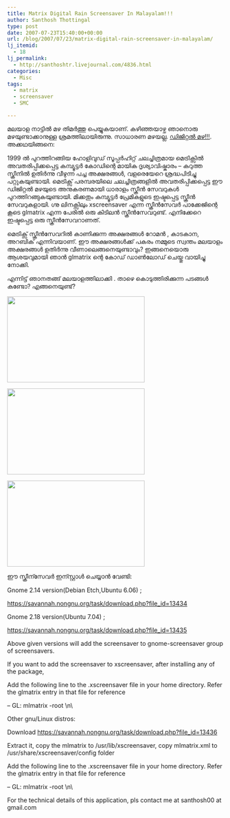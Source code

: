 ```yaml
---
title: Matrix Digital Rain Screensaver In Malayalam!!!
author: Santhosh Thottingal
type: post
date: 2007-07-23T15:40:00+00:00
url: /blog/2007/07/23/matrix-digital-rain-screensaver-in-malayalam/
lj_itemid:
  - 18
lj_permalink:
  - http://santhoshtr.livejournal.com/4836.html
categories:
  - Misc
tags:
  - matrix
  - screensaver
  - SMC

---
```

മലയാള നാട്ടില്‍ മഴ തിമര്‍ത്തു പെയ്യുകയാണ്. കഴിഞ്ഞയാഴ്ച ഞാനൊരു മഴയുണ്ടാക്കാനുള്ള ശ്രമത്തിലായിരുന്നു. സാധാരണ മഴയല്ല. [ഡിജിറ്റല്‍ മഴ!!!][1]. അക്കഥയിങ്ങനെ:

1999 ല്‍ പുറത്തിറങ്ങിയ ഹോളിവുഡ് സൂപ്പര്‍ഹിറ്റ് ചലച്ചിത്രമായ മെട്രിക്സില്‍ അവതരിപ്പിക്കപ്പെട്ട കമ്പ്യൂട്ടര്‍ കോഡിന്റെ മായിക ദൃശ്യാവിഷ്കാരം &#8211; കറുത്ത സ്ക്രീനില്‍ ഉതിര്‍ന്നു വീഴുന്ന പച്ച അക്ഷരങ്ങള്‍, വളരെയേറെ ശ്രദ്ധപിടിച്ചു പറ്റുകയുണ്ടായി. മെട്രിക്സ് പരമ്പരയിലെ ചലച്ചിത്രങ്ങളില്‍ അവതരിപ്പിക്കപ്പെട്ട ഈ ഡിജിറ്റല്‍ മഴയുടെ അനുകരണമായി ധാരാളം സ്ക്രീന്‍ സേവറുകള്‍ പുറത്തിറങ്ങുകയുണ്ടായി. മിക്കതും കമ്പ്യൂട്ടര്‍ പ്രേമികളുടെ ഇഷ്ടപ്പെട്ട സ്ക്രീന്‍ സേവറുകളായി. ഗ്നു ലിനക്സിലും xscreensaver എന്ന സ്ക്രീന്‍സേവര്‍ പാക്കേജിന്റെ കൂടെ glmatrix എന്ന പേരില്‍ ഒരു കിടിലന്‍ സ്ക്രീന്‍സേവറുണ്ട്. എനിക്കേറെ ഇഷ്ടപ്പെട്ട ഒരു സ്ക്രീന്‍സേവറാണത്.

മെട്രിക്സ് സ്ക്രീന്‍സേവറില്‍ കാണിക്കുന്ന അക്ഷരങ്ങള്‍ റോമന്‍ , കാടകാന, അറബിക് എന്നിവയാണ്. ഈ അക്ഷരങ്ങള്‍ക്ക് പകരം നമ്മുടെ സ്വന്തം മലയാളം അക്ഷരങ്ങള്‍ ഉതിര്‍ന്നു വീണാലെങ്ങനെയുണ്ടാവും? ഇങ്ങനെയൊരു ആശയവുമായി ഞാന്‍ glmatrix ന്റെ കോഡ് ഡാണ്‍ലോഡ് ചെയ്തു വായിച്ചു നോക്കി.

എന്നിട്ട് ഞാനതങ്ങ് മലയാളത്തിലാക്കി . താഴെ കൊടുത്തിരിക്കുന്ന പടങ്ങള്‍ കണ്ടോ? എങ്ങനെയുണ്ട്?

[<img src="http://pics.livejournal.com/santhoshtr/pic/00008awq/s320x240" width="320" height="200" border='0' />][2]

[<img src="http://pics.livejournal.com/santhoshtr/pic/00006q0h/s320x240" width="320" height="200" border='0' />][3]

[<img src="http://pics.livejournal.com/santhoshtr/pic/00007e13/s320x240" width="320" height="200" border='0' />][4]

ഈ സ്ക്രീന്സേവര്‍ ഇന്സ്റ്റാള്‍ ചെയ്യാന്‍ വേണ്ടി:

Gnome 2.14 version(Debian Etch,Ubuntu 6.06) ;

https://savannah.nongnu.org/task/download.php?file_id=13434

Gnome 2.18 version(Ubuntu 7.04) ;

https://savannah.nongnu.org/task/download.php?file_id=13435

Above given versions will add the screensaver to gnome-screensaver group of screensavers.

If you want to add the screensaver to xscreensaver, after installing any of the package,

Add the following line to the .xscreensaver file in your home directory. Refer the glmatrix entry in that file for reference

&#8211; GL: mlmatrix -root \n\

Other gnu/Linux distros:

Download https://savannah.nongnu.org/task/download.php?file_id=13436

Extract it, copy the mlmatrix to /usr/lib/xscreensaver, copy mlmatrix.xml to /usr/share/xscreensaver/config folder

Add the following line to the .xscreensaver file in your home directory. Refer the glmatrix entry in that file for reference

&#8211; GL: mlmatrix -root \n\

For the technical details of this application, pls contact me at santhosh00 at gmail.com

 [1]: http://en.wikipedia.org/wiki/Matrix_digital_rain
 [2]: http://pics.livejournal.com/santhoshtr/pic/00008awq/
 [3]: http://pics.livejournal.com/santhoshtr/pic/00006q0h/
 [4]: http://pics.livejournal.com/santhoshtr/pic/00007e13/